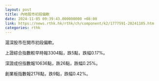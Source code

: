 ```yaml
---
layout: post
title: 內地股市初段偏軟
date: 2024-11-05 09:39:43.000000000 +08:00
link: https://news.rthk.hk/rthk/ch/component/k2/1777591-20241105.htm
categories: rthk
---
```


滬深股市在開市初段偏軟。

上證綜合指數較早時報3304點，跌5點，跌幅0.17%。

深證成份指數報10636點，跌26點，跌幅0.25%。

創業板指數報2176點，跌9點，跌幅0.42%。
